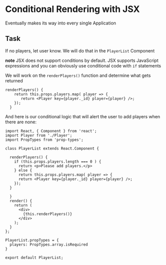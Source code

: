# Conditional Rendering with JSX
Eventually makes its way into every single Application

## Task
If no players, let user know. We will do that in the `PlayerList` Component

**note** JSX does not support conditions by default. JSX supports JavaScript expressions and you can obviously use conditional code with `if` statements

We will work on the `renderPlayers()` function and determine what gets returned

```
renderPlayers() {
    return this.props.players.map( player => {
       return <Player key={player._id} player={player} />;
    });
  }
```

And here is our conditional logic that will alert the user to add players when there are none:

```
import React, { Component } from 'react';
import Player from './Player';
import PropTypes from 'prop-types';

class PlayerList extends React.Component {

  renderPlayers() {
    if (this.props.players.length === 0 ) {
      return <p>Please add players.</p>
    } else {
      return this.props.players.map( player => {
      return <Player key={player._id} player={player} />;
    });
  }

  }
  render() {
    return (
      <div>
        {this.renderPlayers()}
      </div>
    );
  }
};

PlayerList.propTypes = {
  players: PropTypes.array.isRequired
}

export default PlayerList;
```
